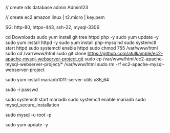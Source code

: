 // create rds 
database
admin
Admin123

// create ec2
amazon linux | t2.micro | key.pem 

SG: http-80, https-443, ssh-22, mysql-3306

cd Downloads
sudo yum install git tree httpd php -y
sudo yum update -y 
sudo yum install httpd -y 
sudo yum install php-mysqlnd
sudo systemctl start httpd 
sudo systemctl enable httpd 
sudo chmod 755 /var/www/html 
sudo cd /var/www/html 
sudo git clone https://github.com/atulkamble/ec2-apache-mysql-webserver-project.git
sudo cp /var/www/html/ec2-apache-mysql-webserver-project/* /var/www/html
sudo rm -rf ec2-apache-mysql-webserver-project

sudo yum install mariadb1011-server-utils.x86_64

sudo -i passwd 

sudo systemctl start mariadb
sudo systemctl enable mariadb
sudo mysql_secure_installation

sudo mysql -u root -p

sudo yum update -y
